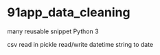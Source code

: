 # 91app_data_cleaning
many reusable snippet Python 3

  csv read in
  pickle read/write
  datetime string to date
  
